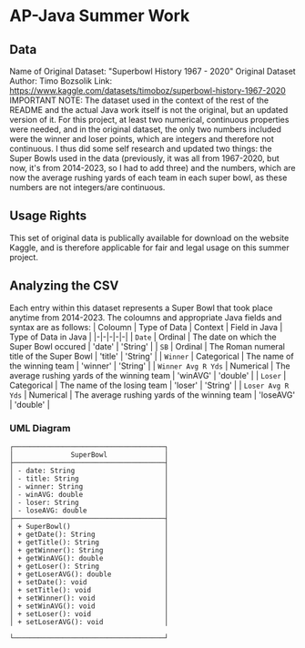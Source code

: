 # AP-Java Summer Work

## Data
Name of Original Dataset: "Superbowl History 1967 - 2020"
Original Dataset Author: Timo Bozsolik
Link: https://www.kaggle.com/datasets/timoboz/superbowl-history-1967-2020
IMPORTANT NOTE: The dataset used in the context of the rest of the README and the actual Java work itself is not the original, but an updated version of it. For this project, at least two numerical, continuous properties were needed, and in the original dataset, the only two numbers included were the winner and loser points, which are integers and therefore not continuous. I thus did some self research and updated two things: the Super Bowls used in the data (previously, it was all from 1967-2020, but now, it's from 2014-2023, so I had to add three) and the numbers, which are now the average rushing yards of each team in each super bowl, as these numbers are not integers/are continuous.

## Usage Rights
This set of original data is publically available for download on the website Kaggle, and is therefore applicable for fair and legal usage on this summer project.

## Analyzing the CSV
Each entry within this dataset represents a Super Bowl that took place anytime from 2014-2023. The coloumns and appropriate Java fields and syntax are as follows:
| Coloumn | Type of Data | Context | Field in Java | Type of Data in Java |
|-|-|-|-|-|
| `Date` | Ordinal | The date on which the Super Bowl occured | 'date' | 'String' |
| `SB` | Ordinal | The Roman numeral title of the Super Bowl | 'title' | 'String' |
| `Winner` | Categorical | The name of the winning team | 'winner' | 'String' |
| `Winner Avg R Yds` | Numerical | The average rushing yards of the winning team | 'winAVG' | 'double' |
| `Loser` | Categorical | The name of the losing team | 'loser' | 'String' |
| `Loser Avg R Yds` | Numerical | The average rushing yards of the winning team | 'loseAVG' | 'double' |

### UML Diagram
```
┌─────────────────────────────────────┐
│              SuperBowl              │
├─────────────────────────────────────┤
│ - date: String                      │
│ - title: String                     │
│ - winner: String                    │
│ - winAVG: double                    │
│ - loser: String                     │
│ - loseAVG: double                   │
├─────────────────────────────────────┤
│ + SuperBowl()                       │
│ + getDate(): String                 │
│ + getTitle(): String                │
│ + getWinner(): String               │
│ + getWinAVG(): double               │
│ + getLoser(): String                │
│ + getLoserAVG(): double             │
│ + setDate(): void                   │
│ + setTitle(): void                  │
│ + setWinner(): void                 │
│ + setWinAVG(): void                 │
│ + setLoser(): void                  │
│ + setLoserAVG(): void               │

└─────────────────────────────────────┘
```
